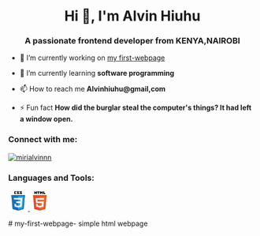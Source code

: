 <h1 align="center">Hi 👋, I'm Alvin Hiuhu</h1>
<h3 align="center">A passionate frontend developer from KENYA,NAIROBI</h3>

- 🔭 I’m currently working on [my first-webpage](https://github.com/mirialvin/my-first-webpage-.git)

- 🌱 I’m currently learning **software programming**

- 📫 How to reach me **Alvinhiuhu@gmail,com**

- ⚡ Fun fact **How did the burglar steal the computer's things? It had left a window open.**

<h3 align="left">Connect with me:</h3>
<p align="left">
<a href="https://instagram.com/mirialvinnn" target="blank"><img align="center" src="https://raw.githubusercontent.com/rahuldkjain/github-profile-readme-generator/master/src/images/icons/Social/instagram.svg" alt="mirialvinnn" height="30" width="40" /></a>
</p>

<h3 align="left">Languages and Tools:</h3>
<p align="left"> <a href="https://www.w3schools.com/css/" target="_blank"> <img src="https://raw.githubusercontent.com/devicons/devicon/master/icons/css3/css3-original-wordmark.svg" alt="css3" width="40" height="40"/> </a> <a href="https://www.w3.org/html/" target="_blank"> <img src="https://raw.githubusercontent.com/devicons/devicon/master/icons/html5/html5-original-wordmark.svg" alt="html5" width="40" height="40"/> </a> </p># my-first-webpage-
simple html webpage

